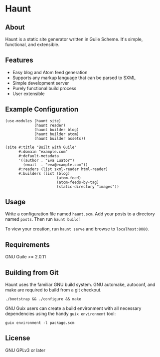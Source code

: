 Haunt
=====

About
-----

Haunt is a static site generator written in Guile Scheme.  It's
simple, functional, and extensible.

Features
--------

* Easy blog and Atom feed generation
* Supports any markup language that can be parsed to SXML
* Simple development server
* Purely functional build process
* User extensible

Example Configuration
---------------------

```
(use-modules (haunt site)
             (haunt reader)
             (haunt builder blog)
             (haunt builder atom)
             (haunt builder assets))

(site #:title "Built with Guile"
      #:domain "example.com"
      #:default-metadata
      '((author . "Eva Luator")
        (email  . "eva@example.com"))
      #:readers (list sxml-reader html-reader)
      #:builders (list (blog)
                       (atom-feed)
                       (atom-feeds-by-tag)
                       (static-directory "images"))
```

Usage
-----

Write a configuration file named `haunt.scm`.  Add your posts to a
directory named `posts`.  Then run `haunt build`!

To view your creation, run `haunt serve` and browse to
`localhost:8080`.

Requirements
------------

GNU Guile >= 2.0.11

Building from Git
-----------------

Haunt uses the familiar GNU build system.  GNU automake, autoconf, and
make are required to build from a git checkout.

```
./bootstrap && ./configure && make
```

GNU Guix users can create a build environment with all necessary
dependencies using the handy `guix environment` tool:

```
guix environment -l package.scm
```

License
-------

GNU GPLv3 or later
